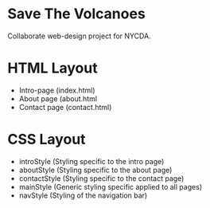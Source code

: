 # Save The Volcanoes

Collaborate web-design project for NYCDA.

# HTML Layout
* Intro-page (index.html)
* About page (about.html
* Contact page (contact.html)

# CSS Layout
* introStyle (Styling specific to the intro page)
* aboutStyle (Styling specific to the about page)
* contactStyle (Styling specific to the contact page)
* mainStyle (Generic styling specific applied to all pages)
* navStyle (Styling of the navigation bar)
